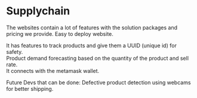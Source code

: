# Supplychain

The websites contain a lot of features with the solution packages and pricing we provide. Easy to deploy website.      

It has features to track products and give them a UUID (unique id) for safety.    
Product demand forecasting based on the quantity of the product and sell rate.    
It connects with the metamask wallet.    

Future Devs that can be done:
Defective product detection using webcams for better shipping.
